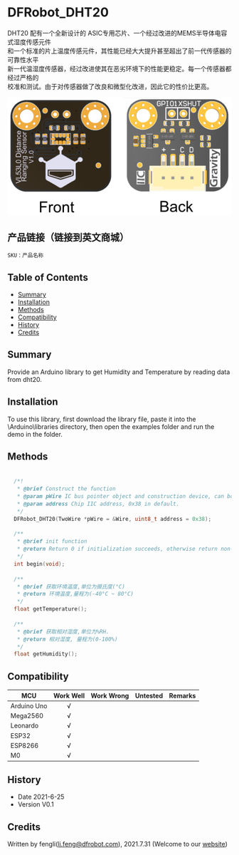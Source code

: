 # DFRobot_DHT20

DHT20 配有一个全新设计的 ASIC专用芯片、一个经过改进的MEMS半导体电容式湿度传感元件 <br>
和一个标准的片上温度传感元件，其性能已经大大提升甚至超出了前一代传感器的可靠性水平 <br>
新一代温湿度传感器，经过改进使其在恶劣环境下的性能更稳定。每一个传感器都经过严格的 <br>
校准和测试。由于对传感器做了改良和微型化改进，因此它的性价比更高。<br>

![正反面svg效果图](https://github.com/cdjq/DFRobot_LIS2DW12/raw/master/resources/images/SEN0245svg4.png)

## 产品链接（链接到英文商城）
    SKU：产品名称
## Table of Contents

* [Summary](#summary)
* [Installation](#installation)
* [Methods](#methods)
* [Compatibility](#compatibility)
* [History](#history)
* [Credits](#credits)

## Summary


Provide an Arduino library to get Humidity and Temperature by reading data from dht20.

## Installation

To use this library, first download the library file, paste it into the \Arduino\libraries directory, then open the examples folder and run the demo in the folder.

## Methods
```C++

  /*!
   * @brief Construct the function
   * @param pWire IC bus pointer object and construction device, can both pass or not pass parameters, Wire in default.
   * @param address Chip IIC address, 0x38 in default.
   */
  DFRobot_DHT20(TwoWire *pWire = &Wire, uint8_t address = 0x38);

  /**
   * @brief init function
   * @return Return 0 if initialization succeeds, otherwise return non-zero and error code.
   */
  int begin(void);
    
  /**
   * @brief 获取环境温度,单位为摄氏度(°C)
   * @return 环境温度,量程为(-40°C ~ 80°C)
   */
  float getTemperature();
    
  /**
   * @brief 获取相对湿度,单位为%RH. 
   * @return 相对湿度, 量程为(0-100%)
   */
  float getHumidity();
```

## Compatibility

MCU                | Work Well    | Work Wrong   | Untested    | Remarks
------------------ | :----------: | :----------: | :---------: | -----
Arduino Uno        |      √       |              |             | 
Mega2560        |      √       |              |             | 
Leonardo        |      √       |              |             | 
ESP32        |      √       |              |             | 
ESP8266        |      √       |              |             | 
M0        |      √       |              |             | 


## History

- Date 2021-6-25
- Version V0.1


## Credits

Written by fengli(li.feng@dfrobot.com), 2021.7.31 (Welcome to our [website](https://www.dfrobot.com/))





